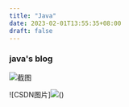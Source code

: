 ```yaml
---
title: "Java"
date: 2023-02-01T13:55:35+08:00
draft: false
---
```

### java's blog

![截图](/opt/soft/hugo/img/timg.jpg)

![CSDN图片]<img referrerpolicy="no-referrer" src="https://img-blog.csdn.net/20181013153233550?watermark/2/text/aHR0cHM6Ly9ibG9nLmNzZG4ubmV0L3lzXzIzMDAxNA==/font/5a6L5L2T/fontsize/400/fill/I0JBQkFCMA==/dissolve/70">()
